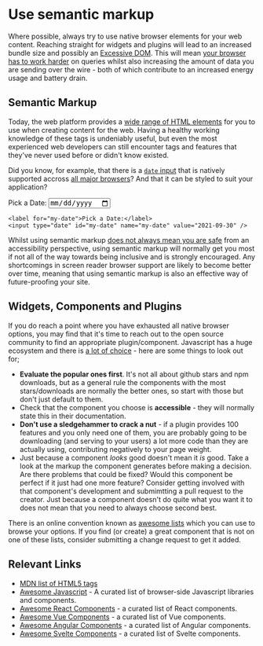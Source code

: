 # Use semantic markup

Where possible, always try to use native browser elements for your web content. Reaching straight for widgets and plugins will lead to an increased bundle size and possibly an [Excessive DOM](/prompts/no-excessive-dom). This will mean [your browser has to work harder](https://web.dev/dom-size/) on queries whilst also increasing the amount of data you are sending over the wire - both of which contribute to an increased energy usage and battery drain.

## Semantic Markup

Today, the web platform provides a [wide range of HTML elements](https://developer.mozilla.org/en-US/docs/Web/HTML/Element) for you to use when creating content for the web. Having a healthy working knowledge of these tags is undeniably useful, but even the most experienced web developers can still encounter tags and features that they've never used before or didn't know existed.

Did you know, for example, that there is a [`date` input](https://developer.mozilla.org/en-US/docs/Web/HTML/Element/input/date) that is natively supported accross [all major browsers](https://caniuse.com/input-datetime)? And that it can be styled to suit your application?

<div className="text-center p-4 border-2 border-grey-300 mb-2">
  <label htmlFor="my-date">Pick a Date:</label>
  <input type="date" id="my-date" name="my-date" defaultValue="2021-09-30" />
</div>

```
<label for="my-date">Pick a Date:</label>
<input type="date" id="my-date" name="my-date" value="2021-09-30" />
```

Whilst using semantic markup [does not always mean you are safe](https://www.hassellinclusion.com/blog/input-type-date-ready-for-use/) from an accessibility perspective, using semantic markup will normally get you most if not all of the way towards being inclusive and is strongly encouraged. Any shortcomings in screen reader browser support are likely to become better over time, meaning that using semantic markup is also an effective way of future-proofing your site.

## Widgets, Components and Plugins

If you do reach a point where you have exhausted all native browser options, you may find that it's time to reach out to the open source community to find an appropriate plugin/component. Javascript has a huge ecosystem and there is [a lot of choice](https://github.com/sorrycc/awesome-javascript) - here are some things to look out for;

- **Evaluate the popular ones first**. It's not all about github stars and npm downloads, but as a general rule the components with the most stars/downloads are normally the better ones, so start with those but don't just default to them.
- Check that the component you choose is **accessible** - they will normally state this in their documentation.
- **Don't use a sledgehammer to crack a nut** - if a plugin provides 100 features and you only need one of them, you are probably going to be downloading (and serving to your users) a lot more code than they are actually using, contributing negatively to your page weight.
- Just because a component _looks_ good doesn't mean it _is_ good. Take a look at the markup the component generates before making a decision. Are there problems that could be fixed? Would this component be perfect if it just had one more feature? Consider getting involved with that component's development and submimtting a pull request to the creator. Just because a component doesn't do quite what you want it to does not mean that you need to always choose second best.

There is an online convention known as [awesome lists](https://github.com/sindresorhus/awesome) which you can use to browse your options. If you find (or create) a great component that is not on one of these lists, consider submitting a change request to get it added.

## Relevant Links

- [MDN list of HTML5 tags](https://developer.mozilla.org/en-US/docs/Web/HTML/Element)
- [Awesome Javascript](https://github.com/sorrycc/awesome-javascript) - A curated list of browser-side Javascript libraries and components.
- [Awesome React Components](https://github.com/brillout/awesome-react-components) - a curated list of React components.
- [Awesome Vue Components](https://github.com/vuejs/awesome-vue#components--libraries) - a curated list of Vue components.
- [Awesome Angular Components](https://github.com/brillout/awesome-angular-components) - a curated list of Angular components.
- [Awesome Svelte Components](https://github.com/TheComputerM/awesome-svelte) - a curated list of Svelte components.
